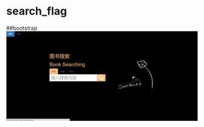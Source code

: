 # search_flag
  ##bootstrap
  
  ![image](https://github.com/mengyulee/search_flag/blob/master/view.png)
